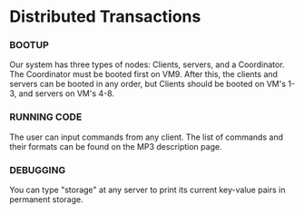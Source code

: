 # Distributed Transactions

### BOOTUP

Our system has three types of nodes: Clients, servers, and a Coordinator.
The Coordinator must be booted first on VM9. After this, the clients and servers can be booted in any order, but Clients should be booted on VM's 1-3,
and servers on VM's 4-8.

### RUNNING CODE

The user can input commands from any client. The list of commands and their formats can be found on the MP3 description page. 

### DEBUGGING
You can type "storage" at any server to print its current key-value pairs in permanent storage.



